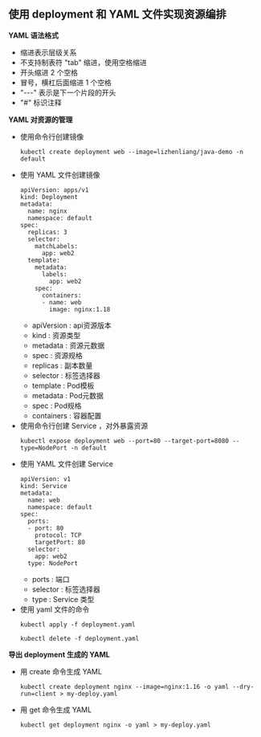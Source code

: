 ## 使用 deployment 和 YAML 文件实现资源编排

__YAML 语法格式__
- 缩进表示层级关系
- 不支持制表符 "tab" 缩进，使用空格缩进
- 开头缩进 2 个空格
- 冒号，横杠后面缩进 1 个空格
- "---" 表示是下一个片段的开头
- "#" 标识注释

__YAML 对资源的管理__
- 使用命令行创建镜像
    ```
    kubectl create deployment web --image=lizhenliang/java-demo -n default
    ```
- 使用 YAML 文件创建镜像
    ```
    apiVersion: apps/v1
    kind: Deployment
    metadata:
      name: nginx
      namespace: default
    spec:
      replicas: 3
      selector:
        matchLabels:
          app: web2
      template:
        metadata:
          labels:
            app: web2
        spec:
          containers:
          - name: web
            image: nginx:1.18
    ```
    - apiVersion : api资源版本
    - kind : 资源类型
    - metadata : 资源元数据
    - spec : 资源规格
    - replicas : 副本数量
    - selector : 标签选择器
    - template : Pod模板
    - metadata : Pod元数据
    - spec : Pod规格
    - containers : 容器配置
- 使用命令行创建 Service ，对外暴露资源
    ```
    kubectl expose deployment web --port=80 --target-port=8080 --type=NodePort -n default
    ```
- 使用 YAML 文件创建 Service
    ```
    apiVersion: v1
    kind: Service
    metadata:
      name: web
      namespace: default
    spec:
      ports:
      - port: 80
        protocol: TCP
        targetPort: 80
      selector:
        app: web2
      type: NodePort
    ```
    - ports : 端口
    - selector : 标签选择器
    - type : Service 类型
- 使用 yaml 文件的命令
    ```
    kubectl apply -f deployment.yaml

    kubectl delete -f deployment.yaml
    ```
__导出 deployment 生成的 YAML__
- 用 create 命令生成 YAML
    ```
    kubectl create deployment nginx --image=nginx:1.16 -o yaml --dry-run=client > my-deploy.yaml
    ```
- 用 get 命令生成 YAML
    ```
    kubectl get deployment nginx -o yaml > my-deploy.yaml
    ```